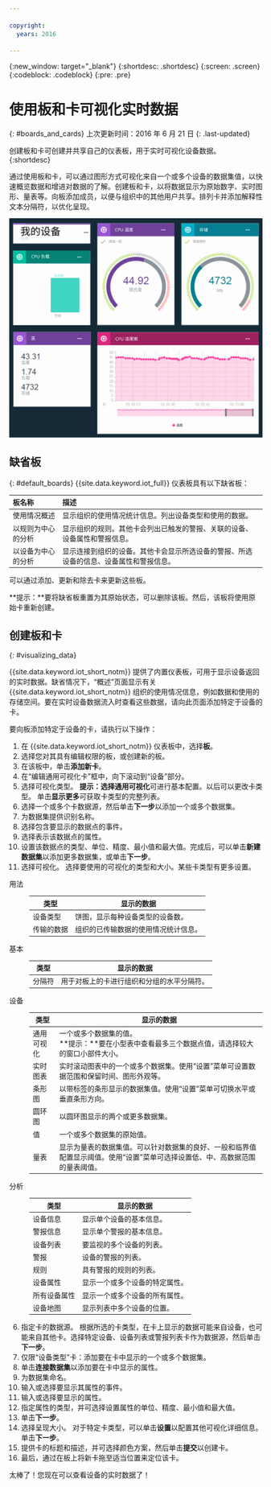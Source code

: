 ```yaml
---

copyright:
  years: 2016

---
```


{:new_window: target="\_blank"}
{:shortdesc: .shortdesc}
{:screen: .screen}
{:codeblock: .codeblock}
{:pre: .pre}

# 使用板和卡可视化实时数据
{: #boards_and_cards}
上次更新时间：2016 年 6 月 21 日
{: .last-updated}

创建板和卡可创建并共享自己的仪表板，用于实时可视化设备数据。
{:shortdesc}

通过使用板和卡，可以通过图形方式可视化来自一个或多个设备的数据集值，以快速概览数据和增进对数据的了解。创建板和卡，以将数据显示为原始数字、实时图形、量表等。向板添加成员，以便与组织中的其他用户共享。排列卡并添加解释性文本分隔符，以优化呈现。  

![使用卡显示实时数据。](images/boards_and_cards.svg "使用卡显示实时数据。")

## 缺省板
{: #default_boards}
{{site.data.keyword.iot_full}} 仪表板具有以下缺省板：

|板名称 | 描述 |  
|:---|:---|  
|使用情况概述  | 显示组织的使用情况统计信息。列出设备类型和使用的数据。
|以规则为中心的分析 | 显示组织的规则。其他卡会列出已触发的警报、关联的设备、设备属性和警报信息。 |  
|以设备为中心的分析 | 显示连接到组织的设备。其他卡会显示所选设备的警报、所选设备的信息、设备属性和警报信息。 |

可以通过添加、更新和除去卡来更新这些板。

**提示：**要将缺省板重置为其原始状态，可以删除该板。然后，该板将使用原始卡重新创建。

## 创建板和卡
{: #visualizing_data}

{{site.data.keyword.iot_short_notm}} 提供了内置仪表板，可用于显示设备返回的实时数据。缺省情况下，“概述”页面显示有关 {{site.data.keyword.iot_short_notm}} 组织的使用情况信息，例如数据和使用的存储空间。要在实时设备数据流入时查看这些数据，请向此页面添加特定于设备的卡。

要向板添加特定于设备的卡，请执行以下操作：
1. 在 {{site.data.keyword.iot_short_notm}} 仪表板中，选择**板**。
2. 选择您对其具有编辑权限的板，或创建新的板。
3. 在该板中，单击**添加新卡**。
2. 在“编辑通用可视化卡”框中，向下滚动到“设备”部分。
3. 选择可视化类型。
**提示：**选择**通用可视化**可进行基本配置。以后可以更改卡类型。
单击**显示更多**可获取卡类型的完整列表。
4.	选择一个或多个卡数据源，然后单击**下一步**以添加一个或多个数据集。
 1.	为数据集提供识别名称。
 2. 选择包含要显示的数据点的事件。
 3.	选择表示该数据点的属性。
 4.	设置该数据点的类型、单位、精度、最小值和最大值。完成后，可以单击**新建数据集**以添加更多数据集，或单击**下一步**。
5.	选择可视化。
选择要使用的可视化的类型和大小。某些卡类型有更多设置。
<dl>
<dt>用法</dt>
<dd>
<table>
<thead>
<tr>
<th>类型</th>
<th>显示的数据</th>
</tr>
</thead>
<tbody>
<tr>
<td>设备类型</td>
<td>饼图，显示每种设备类型的设备数。</td>
</tr><tr>
<td>传输的数据</td>
<td>组织的已传输数据的使用情况统计信息。</td>
</tr>
</tbody>
</table>
</dd>
<dt>基本</dt>
<dd>
<table>
<thead>
<tr>
<th>类型</th>
<th>显示的数据</th>
</tr>
</thead>
<tbody>
<tr>
<td>分隔符</td>
<td>用于对板上的卡进行组织和分组的水平分隔符。</td>
</tr>
</tbody>
</table>
</dd>
<dt>设备</dt>
<dd><table>
<thead>
<tr>
<th>类型</th>
<th>显示的数据</th>
</tr>
</thead>
<tbody>
<tr>
<td>通用可视化</td>
<td>一个或多个数据集的值。</br>**提示：**要在小型表中查看最多三个数据点值，请选择较大的窗口小部件大小。</td>
</tr>
<tr>
<td>实时图表</td>
<td>实时滚动图表中的一个或多个数据集。使用“设置”菜单可设置数据范围和保留时间、图形外观等。</td>
</tr>
<tr>
<td>条形图</td>
<td>以带标签的条形显示的数据集值。使用“设置”菜单可切换水平或垂直条形方向。</td>
</tr>
<tr>
<td>圆环图</td>
<td>以圆环图显示的两个或更多数据集。</td>
</tr>
<tr>
<td>值</td>
<td>一个或多个数据集的原始值。</td>
</tr>
<tr>
<td>量表</td>
<td>显示为量表的数据集值。可以针对数据集的良好、一般和临界值配置显示阈值。使用“设置”菜单可选择设置低、中、高数据范围的量表阈值。</td>
</tr>
</tbody>
</table>
</dd>
<dt>分析</dt>
<dd>
<table>
<thead>
<tr>
<th>类型</th>
<th>显示的数据</th>
</tr>
</thead>
<tbody>
<tr>
<td>设备信息</td>
<td>显示单个设备的基本信息。</td>
</tr>
<tr>
<td>警报信息</td>
<td>显示单个警报的基本信息。</td>
</tr>
<tr>
<td>设备列表</td>
<td>要监视的多个设备的列表。</td>
</tr>
<tr>
<td>警报</td>
<td>设备的警报的列表。</td>
</tr>
<tr>
<td>规则</td>
<td>具有警报的规则的列表。</td>
</tr>
<tr>
<td>设备属性</td>
<td>显示一个或多个设备的特定属性。</td>
</tr>
<tr>
<td>所有设备属性</td>
<td>显示一个或多个设备的所有属性。</td>
</tr>
<tr>
<td>设备地图</td>
<td>显示列表中多个设备的位置。</td>
</tr>
</tbody>
</table>
</dd>
</dl>

6. 指定卡的数据源。
根据所选的卡类型，在卡上显示的数据可能来自设备，也可能来自其他卡。选择特定设备、设备列表或警报列表卡作为数据源，然后单击**下一步**。
7. 仅限“设备类型”卡：添加要在卡中显示的一个或多个数据集。   
 1. 单击**连接数据集**以添加要在卡中显示的属性。
 2. 为数据集命名。
 3. 输入或选择要显示其属性的事件。
 4. 输入或选择要显示的属性。
 5. 指定属性的类型，并可选择设置属性的单位、精度、最小值和最大值。  
 6. 单击**下一步**。
7. 选择呈现大小。
对于特定卡类型，可以单击**设置**以配置其他可视化详细信息。单击**下一步**。
7. 提供卡的标题和描述，并可选择颜色方案，然后单击**提交**以创建卡。
7.	最后，通过在板上将新卡拖至适当位置来定位该卡。  

太棒了！您现在可以查看设备的实时数据了！
